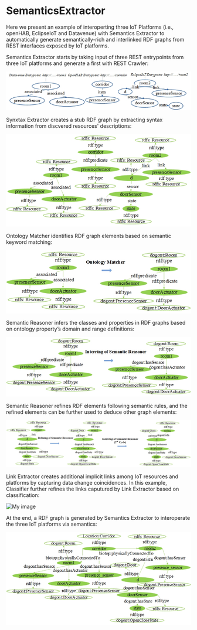 # SemanticsExtractor
Here we present an example of interoperting three IoT Platforms (i.e., openHAB, EclipseIoT and Datavenue) with Semantics Extractor to automatically generate semantically-rich and interlinked RDF graphs from REST interfaces exposed by IoT platforms. 

Semantics Extractor starts by taking input of three REST entrypoints from three IoT platforms and generate a first with REST Crawler:

![My image](https://github.com/WoTRDF/SemanticsExtractor/blob/master/docs/1.%20REST%20URIs.jpg)

Synxtax Extractor creates a stub RDF graph by extracting syntax information from discvered resources' descriptions:

![My image](https://github.com/WoTRDF/SemanticsExtractor/blob/master/docs/2.%20Syntax%20Extractor%20Output.jpg)


Ontology Matcher identifies RDF graph elements based on semantic keyword matching:

![My image](https://github.com/WoTRDF/SemanticsExtractor/blob/master/docs/3.%20Ontology%20Matching.jpg)


Semantic Reasoner infers the classes and properties in RDF graphs based on ontology property’s domain and range definitions:

![My image](https://github.com/WoTRDF/SemanticsExtractor/blob/master/docs/4.%20Inferring%20of%20Semantic%20Reasoner.jpg)


Semantic Reasoner refines RDF elements following semantic rules, and the refined elements can be further used to deduce other graph elements:

![My image](https://github.com/WoTRDF/SemanticsExtractor/blob/master/docs/5.%20Refining%20of%20Semantic%20Reasoner.jpg)


Link Extractor creates additional implicit links among IoT resources and platforms by capturing data change coincidences. In this example, Classifier further refines the links caputured by Link Extractor based on classification:

![My image]()

At the end,  a RDF graph is generated by Semantics Extractor to interoperate the three IoT platforms via semantics: 

![My image](https://github.com/WoTRDF/SemanticsExtractor/blob/master/docs/7.%20Semantics%20Extractor%20Output.jpg)





